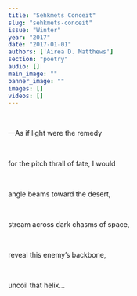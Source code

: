 ```yaml
---
title: "Sehkmets Conceit"
slug: "sehkmets-conceit"
issue: "Winter"
year: "2017"
date: "2017-01-01"
authors: ['Airea D. Matthews']
section: "poetry"
audio: []
main_image: ""
banner_image: ""
images: []
videos: []
---
```

 

 —As if light were the remedy

  

 for the pitch thrall of fate, I would

  

 angle beams toward the desert,

  

 stream across dark chasms of space,

  

 reveal this enemy’s backbone,

  

 uncoil that helix… 

